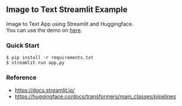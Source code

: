 ## Image to Text Streamlit Example
Image to Text App using Streamlit and Huggingface.  
You can use the demo on [here]("").

### Quick Start
```
$ pip install -r requirements.txt
$ streamlit run app.py
```

### Reference
- https://docs.streamlit.io/
- https://huggingface.co/docs/transformers/main_classes/pipelines


